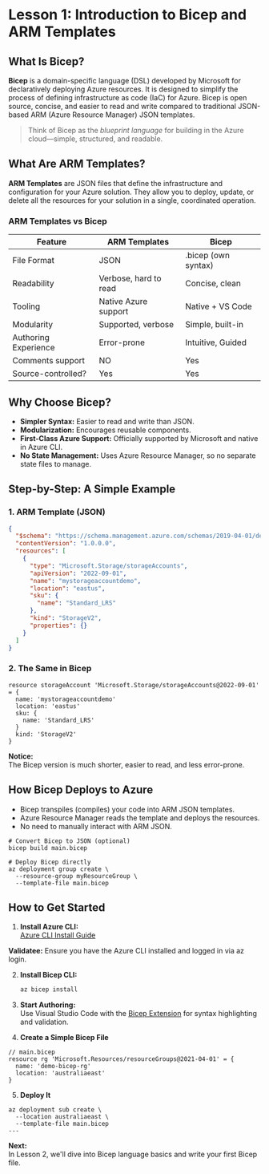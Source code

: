 # Lesson 1: Introduction to Bicep and ARM Templates

## What Is Bicep?

**Bicep** is a domain-specific language (DSL) developed by Microsoft for declaratively deploying Azure resources. It is designed to simplify the process of defining infrastructure as code (IaC) for Azure. Bicep is open source, concise, and easier to read and write compared to traditional JSON-based ARM (Azure Resource Manager) JSON templates.
> Think of Bicep as the *blueprint language* for building in the Azure cloud—simple, structured, and readable.
## What Are ARM Templates?

**ARM Templates** are JSON files that define the infrastructure and configuration for your Azure solution. They allow you to deploy, update, or delete all the resources for your solution in a single, coordinated operation.

### ARM Templates vs Bicep

| Feature                 | ARM Templates          | Bicep              |
|-------------------------|-----------------------|--------------------|
| File Format             | JSON                  | .bicep (own syntax)|
| Readability             | Verbose, hard to read | Concise, clean     |
| Tooling                 | Native Azure support  | Native + VS Code   |
| Modularity              | Supported, verbose    | Simple, built-in   |
| Authoring Experience    | Error-prone           | Intuitive, Guided  |
| Comments support        | NO                    | Yes  |
| Source-controlled?      | Yes                   | Yes  |

## Why Choose Bicep?

- **Simpler Syntax:** Easier to read and write than JSON.
- **Modularization:** Encourages reusable components.
- **First-Class Azure Support:** Officially supported by Microsoft and native in Azure CLI.
- **No State Management:** Uses Azure Resource Manager, so no separate state files to manage.

## Step-by-Step: A Simple Example

### 1. ARM Template (JSON)

```json
{
  "$schema": "https://schema.management.azure.com/schemas/2019-04-01/deploymentTemplate.json#",
  "contentVersion": "1.0.0.0",
  "resources": [
    {
      "type": "Microsoft.Storage/storageAccounts",
      "apiVersion": "2022-09-01",
      "name": "mystorageaccountdemo",
      "location": "eastus",
      "sku": {
        "name": "Standard_LRS"
      },
      "kind": "StorageV2",
      "properties": {}
    }
  ]
}
```

### 2. The Same in Bicep

```bicep
resource storageAccount 'Microsoft.Storage/storageAccounts@2022-09-01' = {
  name: 'mystorageaccountdemo'
  location: 'eastus'
  sku: {
    name: 'Standard_LRS'
  }
  kind: 'StorageV2'
}
```

**Notice:**  
The Bicep version is much shorter, easier to read, and less error-prone.

## How Bicep Deploys to Azure

- Bicep transpiles (compiles) your code into ARM JSON templates.
- Azure Resource Manager reads the template and deploys the resources.
- No need to manually interact with ARM JSON.
```
# Convert Bicep to JSON (optional)
bicep build main.bicep

# Deploy Bicep directly
az deployment group create \
  --resource-group myResourceGroup \
  --template-file main.bicep
```

## How to Get Started

1. **Install Azure CLI:**  
   [Azure CLI Install Guide](https://docs.microsoft.com/en-us/cli/azure/install-azure-cli)
   
**Validatee:** Ensure you have the Azure CLI installed and logged in via az login.

2. **Install Bicep CLI:**
   ```sh
   az bicep install
   ```

3. **Start Authoring:**  
   Use Visual Studio Code with the [Bicep Extension](https://marketplace.visualstudio.com/items?itemName=ms-azuretools.vscode-bicep) for syntax highlighting and validation.

4. **Create a Simple Bicep File**
```
// main.bicep
resource rg 'Microsoft.Resources/resourceGroups@2021-04-01' = {
  name: 'demo-bicep-rg'
  location: 'australiaeast'
}
```
5. **Deploy It**
```
az deployment sub create \
  --location australiaeast \
  --template-file main.bicep
---
```

**Next:**  
In Lesson 2, we'll dive into Bicep language basics and write your first Bicep file.
